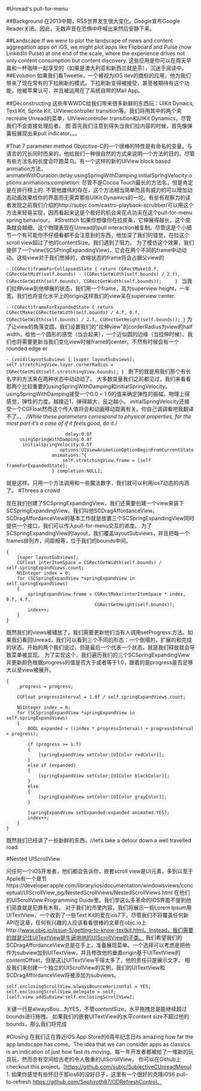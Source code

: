 #Unread's pull-for-menu

##Background
在2013中期，RSS世界发生很大变化。Google宣布Google Reader关闭。因此，无数声音在恐惧中呼喊出来然后安静下来。

##Landscape
If we were to plot the landscape of news and content aggregation apps on iOS, we might plot apps like Flipboard and Pulse (now LinkedIn Pulse) at one end of the scale, where the experience drives not only content consumption but content discovery. 这些应用是你可以在周天早晨和一杯咖啡一起享受的（如果是澳大利亚和新西兰就是茶），沉迷于阅读中。
##Evolution
如果我们看Tweetie，一个被视为iOS dev的商标的应用，他为我们带来了现在常有的下拉刷新的模式。下拉刷新变得被接受，甚至被期待有这个功能，他被苹果认可，并且被运用在了系统自带的Mail App。

##Deconstructing
这些年WWDC给我们带来很多新鲜的东西玩：UIKit Dynaics, Text Kit, Sprite Kit, UIViewcontroller transition等。我们将用其中的两个来recreate Unread的菜单，UIViewcontroller transition和UIKit Dynamics，尽管我们不会直接处理后者。
图
首先我们注意到得失当我们拉内容的时候，首先像弹簧般展现出来pull indicator。。。

#That 7 parameter method
Objective-C的一个很棒的特性是有命名的变量。与语言的冗长同时而来的，他给我们一种很自然的方式来说明一个方法的目的。尽管有些方法名的长度会吓跑菜鸟。有一个这样的新的UIView block based animation方法，animateWithDuration:delay:usingSpringWithDamping:initialSpringVelocity:options:animations:completion: 尽管不是Cocoa Touch最长的方法名，但是肯定是在排行榜上的.
不管他雄伟的存在，这个方法相当简单而且有威力的可以增加动态动画效果给你的界面而无需弄那些UIKit Dynamics的一坨。有些有观察力的读者发现之前我们介绍的http://subjc.com/castro-playback-scrubber/可以用这个方法来轻易实现，因而看起来这是个极好的机会来花点功夫在这个pull-for-menu spring behaviour。
#Stretttch
如果你想像你在拉皮条，它伸展得越长，这个皮条就会越细。这个物理表现在Unread的pull interaction被复制。尽管这是个小细节一个有可能你不仔细看都不会注意到的东西，他加深了我们的错觉，在拉这个scroll view超过了他的contentSize。我们遇到了阻力。
为了模仿这个效果，我们提供了一个view(SCSPringExpandingView)，它会在两个不同的frame中动动动。这些view对于我们憋掉的，收缩状态的frame将会占据父view的

`- (CGRect)frameForCollapsedState
{
	return CGRectMake(0.f, CGRectGetMidY(self.bounds) - (CGRectGetWidth(self.bounds) / 2.f), 
					  CGRectGetWidth(self.bounds), CGRectGetWidth(self.bounds));	
}
`
当我们拉伸view到他伸展的状态，我们用一个frame，高为superview height，一半宽。我们也将变化水平上的origin这样我们的view呆在superview center.

`- (CGRect)frameForExpandedState
{
	return CGRectMake(CGRectGetWidth(self.bounds) / 4.f, 0.f, 
					  CGRectGetWidth(self.bounds) / 2.f, CGRectGetHeight(self.bounds));
}`
为了让view的角落变圆，我们设置我们的"拉伸view"的corderRadius为view的half width，给他一个圆形的感觉（当合起来），一个近似圆的边缘（当拉伸时候）。我们也将需要更新当我们变化view时候frame的center。不然有时候会有一个rounded edge er

`- (void)layoutSubviews
{
	[super layoutSubviews];
	self.stretchingView.layer.cornerRadius = CGRectGetMidX(self.stretchingView.bounds);
}
`
剩下的就是用我们那个有长名字的方法来在两种状态中动动动了。
大多数变量我们之前都见过，我们来看看那两个比较重要的usingSpringWithDamping和initialSpringVelocity。
usingSpringWithDamping接受一个0.0 ~ 1.0的值来确定弹性的振幅，物理上得感觉，弹性的力度。越接近1，弹得越大，反之越小。
initialSpringVelocity还接受一个CGFloat然而这个传入值将会和动画移动距离有关。你自己调调看吧我翻译不了。。
/*While these parameters correspond to physical properties, for the most part it’s a case of if it feels good, do it.*/

```[UIView animateWithDuration:0.5f
                      delay:0.0f
     usingSpringWithDamping:0.4f
      initialSpringVelocity:0.5f
                    options:UIViewAnimationOptionBeginFromCurrentState
                 animations:^{
                     self.stretchingView.frame = [self frameForExpandedState];
                 } completion:NULL];
```
就是这样。只用一个方法调用和一些魔法数字，我们就可以利用ios7动态的内涵了。
#Threes a crowd

现在我们创建了SCSpringExpandingView，我们还需要创建一个view来装下SCSpringExpandingView。我们叫他SCDragAffordanceView。
SCDragAffordanceView的基本工作就是放置三个SCSpringExpandingView同时提供一个接口，我们可以传入pull-for-menu交互的进度。
为了SCSpringExpandingView的layout，我们覆盖layoutSubviews，并且把每一个frames排列齐，间距相等，位于我们的bounds中间。

```- (void)layoutSubviews
{
    [super layoutSubviews];    
    CGFloat interItemSpace = CGRectGetWidth(self.bounds) / self.springExpandViews.count;
    NSInteger index = 0;
    for (SCSpringExpandView *springExpandView in self.springExpandViews)
    {
        springExpandView.frame = CGRectMake(interItemSpace * index, 0.f, 4.f, 
                                 CGRectGetHeight(self.bounds));
        index++;
    }
}
```
既然我们的views被铺放了，我们需要更新他们当有人调用setProgress:方法。如果我们看回Unread，我们可以看到三个不同的形态：一个倒塌的，扩展的和完成的状态。开始的两个我们说过，但是最后一个代表一个状态，就是我们释放就会导致菜单被显现。
为了实现这个，我们遍历我们的三个SCSpringExpandingView并更新颜色根据progress的值是否大于或者等于1.0，跟着的是progress是否足够大以至view被展开。
```- (void)setProgress:(CGFloat)progress
{
    _progress = progress;
    
    CGFloat progressInterval = 1.0f / self.springExpandViews.count;
    
    NSInteger index = 0;
    for (SCSpringExpandView *springExpandView in self.springExpandViews)
    {
        BOOL expanded = ((index * progressInterval) + progressInterval < progress);
    
        if (progress >= 1.f)
        {
            [springExpandView setColor:[UIColor redColor]];
        }
        else if (expanded)
        {
            [springExpandView setColor:[UIColor blackColor]];
        }
        else
        {
            [springExpandView setColor:[UIColor grayColor]];
        }
        
        [springExpandView setExpanded:expanded animated:YES];
        index++;
    }
}
```
既然我们已经讲了一些新鲜的东西，//let’s take a detour down a well travelled road.

#Nested UIScrollView

问任何一个iOS开发者，他们都会告诉你，嵌套scroll view是UI元素，多到以至于Apple有一个章节https://developer.apple.com/library/ios/documentation/windowsviews/conceptual/UIScrollView_pg/NestedScrollViews/NestedScrollViews.html 在他们的UIScrollView Programming Guide里。我们学这么多革命的IOS界面不提到他们简直就是犯罪有木有。
对于我们的市里内容，我们将展示一些Lorem lpsum用UITextView，一个收到了一些Text Kit的爱在ios7下。尽管我们不将覆盖任何新API在这章，任何有兴趣的人应该看看很棒的文章在objc.io上http://www.objc.io/issue-5/getting-to-know-textkit.html。Instead，我们需要的就是记住UITextView是牛逼哄哄的UIScrollView的子类。
我们希望我们的SCDragAffordanceView总是在手上，准备展现菜单。一个选择可以考虑是把他作为subview加到UITextView，并且修改他的垂直origin基于UITextView的contentOffset，但是这让UITextView干得太多了，他的责任只是展示文字。
相反我们来创建一个独立的UIScrollView的实例，我们的UITextView和SCDragAffordanceView将被添加为subviews。
```self.enclosingScrollView = [[UIScrollView alloc] initWithFrame:self.view.bounds];
self.enclosingScrollView.alwaysBounceHorizontal = YES;
self.enclosingScrollView.delegate = self;
[self.view addSubview:self.enclosingScrollView];
```
关键一行是alwaysBou...为YES，不管contentSize，水平拖拽总是能继续超过bounds进行拖拽。
如果我们的嵌套UITextView的水平content size不超过他的bounds，那么我们将完成

#Closing
在我们正在靠近iOS App Store的6周年纪念日its amazing how far the app landscape has come。The idea that we can consider apps as classics is an indication of just how fast its moving。每一年开发者都被给了一堆新的玩具玩，然而总有空间给古老的令人敬重的UIScrollView。
你可以在Github上checkout this project。[https://github.com/subjc/SubjectiveCUnreadMenu]
1.
如果你感觉有些怀旧于那ios6的没好日子，这里有一个很好的克隆iOS6 pull-to-refresh https://github.com/Sephiroth87/ODRefreshControl。